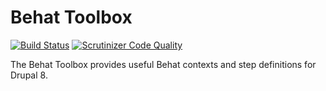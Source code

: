 # Behat Toolbox

[![Build Status](https://travis-ci.org/nuvoleweb/drupal-behat.svg?branch=1.0.x)](https://travis-ci.org/nuvoleweb/drupal-behat)
[![Scrutinizer Code Quality](https://scrutinizer-ci.com/g/nuvoleweb/drupal-behat/badges/quality-score.png?b=1.0.x)](https://scrutinizer-ci.com/g/nuvoleweb/drupal-behat/?branch=8.1.x)

The Behat Toolbox provides useful Behat contexts and step definitions for Drupal 8.

